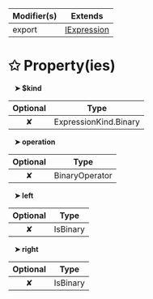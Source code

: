 | Modifier(s)                            | Extends                                    |
|----------------------------------------|--------------------------------------------|
| export | [IExpression](/runtime/interface/ast/iexpression.md) |

# &#10025; Property(ies)

&nbsp;&nbsp; **&#10148; $kind**

| Optional                           | Type                         |
|:----------------------------------:|------------------------------|
| ✘ | ExpressionKind.Binary |

&nbsp;&nbsp; **&#10148; operation**

| Optional                           | Type                         |
|:----------------------------------:|------------------------------|
| ✘ | BinaryOperator |

&nbsp;&nbsp; **&#10148; left**

| Optional                           | Type                         |
|:----------------------------------:|------------------------------|
| ✘ | IsBinary |

&nbsp;&nbsp; **&#10148; right**

| Optional                           | Type                         |
|:----------------------------------:|------------------------------|
| ✘ | IsBinary |
